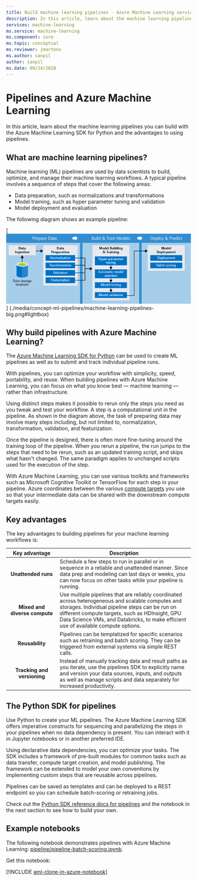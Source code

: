 ```yaml
---
title: Build machine learning pipelines - Azure Machine Learning service
description: In this article, learn about the machine learning pipelines you can build with the Azure Machine Learning SDK for Python and the advantages to using pipelines. Machine learning (ML) pipelines are used by data scientists to build, optimize, and manage their machine learning workflows.
services: machine-learning
ms.service: machine-learning
ms.component: core
ms.topic: conceptual
ms.reviewer: jmartens
ms.author: sanpil
author: sanpil
ms.date: 09/24/2018
---
```


# Pipelines and Azure Machine Learning

In this article, learn about the machine learning pipelines you can build with the Azure Machine Learning SDK for Python and the advantages to using pipelines.

## What are machine learning pipelines?

Machine learning (ML) pipelines are used by data scientists to build, optimize, and manage their machine learning workflows. A typical pipeline involves a sequence of steps that cover the following areas:

+ Data preparation, such as normalizations and transformations
+ Model training, such as hyper parameter tuning and validation
+ Model deployment and evaluation  

The following diagram shows an example pipeline:

[ ![Machine learning pipelines in Azure Machine Learning service](./media/concept-ml-pipelines/pipelines.png) ]
(./media/concept-ml-pipelines/machine-learning-pipelines-big.png#lightbox)

## Why build pipelines with Azure Machine Learning?

The [Azure Machine Learning SDK for Python](#the-python-sdk-for-pipelines) can be used to create ML pipelines as well as to submit and track individual pipeline runs.

With pipelines, you can optimize your workflow with simplicity, speed, portability, and reuse. When building pipelines with Azure Machine Learning, you can focus on what you know best &mdash; machine learning &mdash; rather than infrastructure.

Using distinct steps makes it possible to rerun only the steps you need as you tweak and test your workflow. A step is a computational unit in the pipeline. As shown in the diagram above, the task of preparing data may involve many steps including, but not limited to, normalization, transformation, validation, and featurization.

Once the pipeline is designed, there is often more fine-tuning around the training loop of the pipeline. When you rerun a pipeline, the run jumps to the steps that need to be rerun, such as an updated training script, and skips what hasn't changed. The same paradigm applies to unchanged scripts used for the execution of the step. 

With Azure Machine Learning, you can use various toolkits and frameworks such as Microsoft Cognitive Toolkit or TensorFlow for each step in your pipeline. Azure coordinates between the various [compute targets](concept-azure-machine-learning-architecture.md) you use so that your intermediate data can be shared with the downstream compute targets easily. 

## Key advantages

The key advantages to building pipelines for your machine learning workflows is:

|Key advantage|Description|
|:-------:|-----------|
|**Unattended&nbsp;runs**|Schedule a few steps to run in parallel or in sequence in a reliable and unattended manner. Since data prep and modeling can last days or weeks, you can now focus on other tasks while your pipeline is running. |
|**Mixed and diverse compute**|Use multiple pipelines that are reliably coordinated across heterogeneous and scalable computes and storages. Individual pipeline steps can be run on different compute targets, such as HDInsight, GPU Data Science VMs, and Databricks, to make efficient use of available compute options.|
|**Reusability**|Pipelines can be templatized for specific scenarios such as retraining and batch scoring.  They can be triggered from external systems via simple REST calls.|
|**Tracking and versioning**|Instead of manually tracking data and result paths as you iterate, use the pipelines SDK to explicitly name and version your data sources, inputs, and outputs as well as manage scripts and data separately for increased productivity.|

## The Python SDK for pipelines

Use Python to create your ML pipelines. The Azure Machine Learning SDK offers imperative constructs for sequencing and parallelizing the steps in your pipelines when no data dependency is present. You can interact with it in Jupyter notebooks or in another preferred IDE. 

Using declarative data dependencies, you can optimize your tasks. The SDK includes a framework of pre-built modules for common tasks such as data transfer, compute target creation, and model publishing. The framework can be extended to model your own conventions by implementing custom steps that are reusable across pipelines.

Pipelines can be saved as templates and can be deployed to a REST endpoint so you can schedule batch-scoring or retraining jobs.

Check out the [Python SDK reference docs for pipelines](https://docs.microsoft.com/python/api/azureml-pipeline-core/?view=azure-ml-py) and the notebook in the next section to see how to build your own.

## Example notebooks
 
The following notebook demonstrates pipelines with Azure Machine Learning:  [pipeline/pipeline-batch-scoring.ipynb](https://github.com/Azure/MachineLearningNotebooks/blob/master/pipeline/pipeline-batch-scoring.ipynb).
 
Get this notebook:
 
[!INCLUDE [aml-clone-in-azure-notebook](../../../includes/aml-clone-for-examples.md)]
